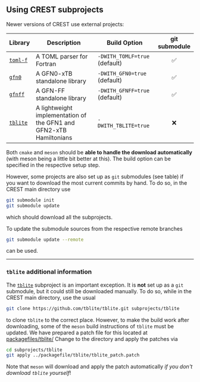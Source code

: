 ## Using CREST subprojects

Newer versions of CREST use external projects:

| Library | Description | Build Option | git submodule |
| ------- | ----------- | ------------ | :-----------: |
| [`toml-f`](https://github.com/toml-f/toml-f) | A TOML parser for Fortran | `-DWITH_TOMLF=true` (default) | :white_check_mark: |
| [`gfn0`](https://github.com/pprcht/gfn0) | A GFN0-xTB standalone library | `-DWITH_GFN0=true` (default) |  :white_check_mark:|
| [`gfnff`](https://github.com/pprcht/gfnff) | A GFN-FF standalone library | `-DWITH_GFNFF=true` (default) | :white_check_mark: |
| [`tblite`](https://github.com/tblite/tblite) | A lightweight implementation of the GFN1 and GFN2-xTB Hamiltonians | `-DWITH_TBLITE=true` | :x: |

Both `cmake` and `meson` should be **able to handle the download automatically** (with meson being a little bit better at this). The build option can be specified in the respective setup step.

However, some projects are also set up as `git` submodules (see table) if you want to download the most current commits by hand.
To do so, in the CREST main directory use
```bash
git submodule init
git submodule update
```
which should download all the subprojects.

To update the submodule sources from the respective remote branches
```bash
git submodule update --remote
```
can be used.

---

### `tblite` additional information
The [`tblite`](https://github.com/tblite/tblite) subproject is an important exception.
It is **not** set up as a `git` submodule, but it could still be downloaded manually.
To do so, while in the CREST main directory, use the usual
```bash
git clone https://github.com/tblite/tblite.git subprojects/tblite
```
to clone `tblite` to the correct place.
However, to make the build work after downloading, some of the `meson` build instructions of `tblite` must be updated.
We have prepared a patch file for this located at [packagefiles/tblite/](./packagefile/tblite/)
Change to the directory and apply the patches via
```bash
cd subprojects/tblite
git apply ../packagefile/tblite/tblite_patch.patch
```

Note that `meson` will download and apply the patch automatically *if you don't download `tblite` yourself*!
